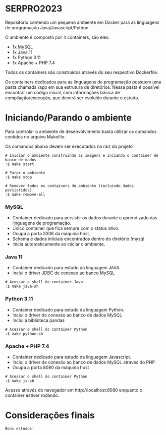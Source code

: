 # SERPRO2023
Repositório contendo um pequeno ambiente em Docker para as linguagens de programação Java/Javascript/Python

O ambiente é composto por 4 containers, são eles:
* 1x MySQL
* 1x Java 11
* 1x Python 3.11
* 1x Apache + PHP 7.4

Todos os containers são construídos através do seu respectivo Dockerfile.

Os containers dedicados para as linguagens de programação possuem uma pasta chamada /app em sua estrutura de diretórios. Nessa pasta é possível encontrar um código inicial, com informações básica de compilação/execução, que deverá ser evoluído durante o estudo.

# Iniciando/Parando o ambiente
Para controlar o ambiente de desenvolvimento basta utilizar os comandos contidos no arquivo Makefile.

Os comandos abaixo devem ser executados na raiz do projeto
```
# Iniciar o ambiente construindo as imagens e inciando o container de banco de dados
:$ make start

```

```
# Parar o ambiente
:$ make stop

```

```
# Remover todos os containers do ambiente (incluindo dados persistidos)
:$ make remove-all

```

### MySQL
* Container dedicado para persistir os dados durante o aprendizado das linguagens de programação.
* Único container que fica sempre com o status ativo.
* Ocupa a porta 3306 da máquina host.
* Schema e dados iniiciais encontrados dentro do diretório /mysql
* Inicia automaticamente ao iniciar o ambiente.

### Java 11
* Container dedicado para estudo da linguagem JAVA.
* Inclui o driver JDBC de conexao ao banco MySQL


```
# Acessar o shell do container Java
:$ make java-sh
```

### Python 3.11
* Container dedicado para estudo da linguagem Python.
* Inclui o driver de conexão ao banco de dados MySQL
* Inclui a biblioteca pandas

```
# Acessar o shell do container Python
:$ make python-sh
```

### Apache + PHP 7.4
* Container dedicado para estudo da linguagem Javascript.
* Inclui o driver de conexão ao banco de dados MySQL através do PHP
* Ocupa a porta 8080 da máquina host

```
# Acessar o shell do container Python
:$ make js-sh
```

Acesso através do navegador em http://localhost:8080 enquanto o container estiver rodando.

# Considerações finais
```
Bons estudos!
```


